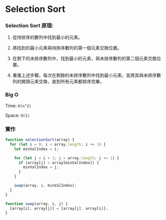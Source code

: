 # Selection Sort

### Selection Sort 原理:

1. 從待排序的數列中找到最小的元素。

2. 將找到的最小元素與待排序數列的第一個元素交換位置。

3. 在剩下的未排序數列中，找到最小的元素，與未排序數列的第二個元素交換位置。

4. 重複上述步驟，每次在剩餘的未排序數列中找到最小元素，並將其與未排序數列的開頭元素交換，直到所有元素都排序完畢。

### Big O

Time: `O(n^2)`

Space: `O(1)`

### 實作

```jsx
function selectionSort(array) {
  for (let i = 0; i < array.length; i += 1) {
    let minValIndex = i;

    for (let j = i + 1; j < array.length; j += 1) {
      if (array[j] < array[minValIndex]) {
        minValIndex = j;
      }
    }

    swap(array, i, minValIndex);
  }
}

function swap(array, i, j) {
  [array[i], array[j]] = [array[j], array[i]];
}
```
